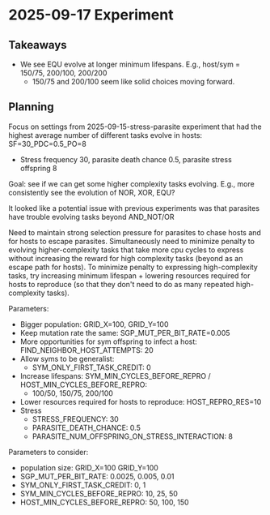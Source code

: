 # 2025-09-17 Experiment

## Takeaways

- We see EQU evolve at longer minimum lifespans. E.g., host/sym = 150/75, 200/100, 200/200
  - 150/75 and 200/100 seem like solid choices moving forward.

## Planning

Focus on settings from 2025-09-15-stress-parasite experiment that had the highest average number of different tasks evolve in hosts: SF=30_PDC=0.5_PO=8

- Stress frequency 30, parasite death chance 0.5, parasite stress offspring 8

Goal: see if we can get some higher complexity tasks evolving. E.g., more consistently see the evolution of NOR, XOR, EQU?

It looked like a potential issue with previous experiments was that parasites have trouble evolving tasks beyond AND_NOT/OR

Need to maintain strong selection pressure for parasites to chase hosts and for hosts to escape parasites. Simultaneously need to minimize penalty to evolving higher-complexity tasks that take more cpu cycles to express without increasing the reward for high complexity tasks (beyond as an escape path for hosts).
To minimize penalty to expressing high-complexity tasks, try increasing minimum lifespan + lowering resources required for hosts to reproduce (so that they don't need to do as many repeated high-complexity tasks).

Parameters:
- Bigger population: GRID_X=100, GRID_Y=100
- Keep mutation rate the same: SGP_MUT_PER_BIT_RATE=0.005
- More opportunities for sym offspring to infect a host: FIND_NEIGHBOR_HOST_ATTEMPTS: 20
- Allow syms to be generalist:
  - SYM_ONLY_FIRST_TASK_CREDIT: 0
- Increase lifespans: SYM_MIN_CYCLES_BEFORE_REPRO / HOST_MIN_CYCLES_BEFORE_REPRO:
  - 100/50, 150/75, 200/100
- Lower resources required for hosts to reproduce: HOST_REPRO_RES=10
- Stress
  - STRESS_FREQUENCY: 30
  - PARASITE_DEATH_CHANCE: 0.5
  - PARASITE_NUM_OFFSPRING_ON_STRESS_INTERACTION: 8

Parameters to consider:

- population size: GRID_X=100 GRID_Y=100
- SGP_MUT_PER_BIT_RATE: 0.0025, 0.005, 0.01
- SYM_ONLY_FIRST_TASK_CREDIT: 0, 1
- SYM_MIN_CYCLES_BEFORE_REPRO: 10, 25, 50
- HOST_MIN_CYCLES_BEFORE_REPRO: 50, 100, 150